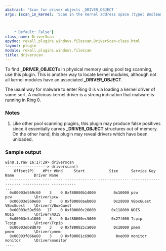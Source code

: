 ```yaml
---
abstract: 'Scan for driver objects _DRIVER_OBJECT '
args: {scan_in_kernel: 'Scan in the kernel address space (type: Boolean)



    * Default: False'}
class_name: DriverScan
epydoc: rekall.plugins.windows.filescan.DriverScan-class.html
layout: plugin
module: rekall.plugins.windows.filescan
title: driverscan
---
```


To find **_DRIVER_OBJECT**s in physical memory using pool tag scanning, use this
plugin. This is another way to locate kernel modules, although not all kernel
modules have an associated **_DRIVER_OBJECT**.

The usual way for malware to enter Ring 0 is via loading a kernel driver of some
sort. A malicious kernel driver is a strong indication that malware is running
in Ring 0.

### Notes

1. Like other pool scanning plugins, this plugin may produce false positives
   since it essentially carves **_DRIVER_OBJECT** structures out of memory. On
   the other hand, this plugin may reveal drivers which have been unloaded.

### Sample output


```
win8.1.raw 16:17:29> driverscan
-------------------> driverscan()
    Offset(P)    #Ptr #Hnd     Start           Size      Service Key          Name         Driver Name
- -------------- ---- ---- -------------- -------------- -------------------- ------------ -----------
...
  0x00003e569c60    3    0 0xf80000b14000        0x10000 pcw                  pcw          \Driver\pcw
  0x00003e569e60    3    0 0xf80000aeb000        0x29000 VBoxGuest            VBoxGuest    \Driver\VBoxGuest
  0x00003e59e590   17    0 0xf80000c26000       0x118000 NDIS                 NDIS         \Driver\NDIS
  0x00003e5a1060    8    0 0xf80000ec5000       0x27f000 Tcpip                Tcpip        \Driver\Tcpip
  0x00003eb8d870    3    0 0xf800025ca000        0x10000 pmem                 pmem         \Driver\pmem
  0x00003f066e60    3    0 0xf80001c69000         0xe000 monitor              monitor      \Driver\monitor
....
```


